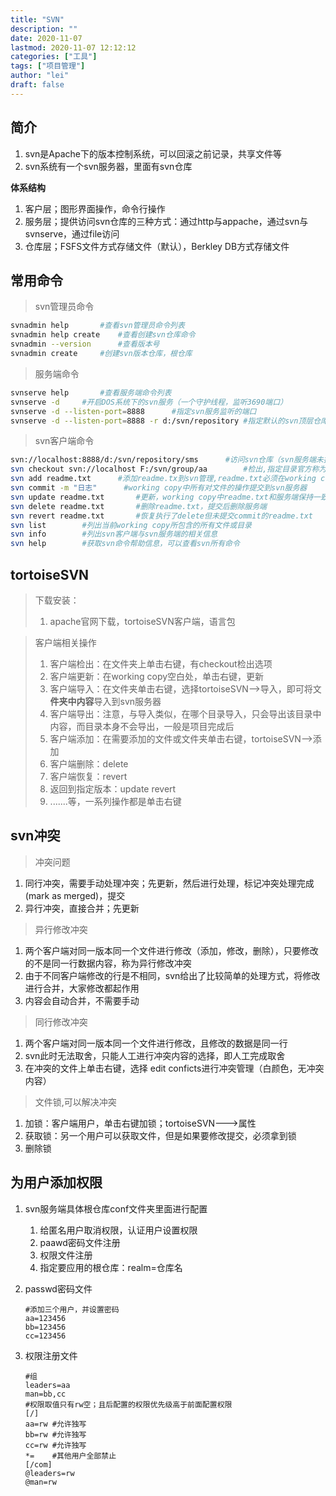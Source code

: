 ```yaml
---
title: "SVN"
description: ""
date: 2020-11-07
lastmod: 2020-11-07 12:12:12
categories: ["工具"]
tags: ["项目管理"]
author: "lei"
draft: false
---
```


## 简介

1. svn是Apache下的版本控制系统，可以回滚之前记录，共享文件等
2. svn系统有一个svn服务器，里面有svn仓库

**体系结构**

1. 客户层；图形界面操作，命令行操作
2. 服务层；提供访问svn仓库的三种方式：通过http与appache，通过svn与svnserve，通过file访问
3. 仓库层；FSFS文件方式存储文件（默认），Berkley DB方式存储文件

## 常用命令

> svn管理员命令

```bash
svnadmin help  		#查看svn管理员命令列表
svnadmin help create 	#查看创建svn仓库命令
svnadmin --version		#查看版本号
svnadmin create		#创建svn版本仓库，根仓库

```

> 服务端命令

```bash
svnserve help		#查看服务端命令列表
svnserve -d		#开启DOS系统下的svn服务（一个守护线程，监听3690端口）
svnserve -d --listen-port=8888		#指定svn服务监听的端口
svnserve -d --listen-port=8888 -r d:/svn/repository	#指定默认的svn顶层仓库路径，此时客户端直接访问时，直接给出根仓库名就可

```

>svn客户端命令

```bash
svn://localhost:8888/d:/svn/repository/sms		#访问svn仓库（svn服务端未指定顶层仓库时，不安全）
svn checkout svn://localhost F:/svn/group/aa		#检出,指定目录官方称为：working copy
svn add readme.txt		#添加readme.tx到svn管理,readme.txt必须在working copy目录
svn commit -m "日志"		#working copy中所有对文件的操作提交到svn服务器
svn update readme.txt		#更新，working copy中readme.txt和服务端保持一致
svn delete readme.txt		#删除readme.txt，提交后删除服务端
svn revert readme.txt		#恢复执行了delete但未提交commit的readme.txt
svn list		#列出当前working copy所包含的所有文件或目录
svn info		#列出svn客户端与svn服务端的相关信息
svn help		#获取svn命令帮助信息，可以查看svn所有命令
```

## tortoiseSVN

> 下载安装：
>
> 1. apache官网下载，tortoiseSVN客户端，语言包

>客户端相关操作
>
>1. 客户端检出：在文件夹上单击右键，有checkout检出选项
>2. 客户端更新：在working copy空白处，单击右键，更新
>3. 客户端导入：在文件夹单击右键，选择tortoiseSVN-->导入，即可将文**件夹中内容**导入到svn服务器
>4. 客户端导出：注意，与导入类似，在哪个目录导入，只会导出该目录中内容，而目录本身不会导出，一般是项目完成后
>5. 客户端添加：在需要添加的文件或文件夹单击右键，tortoiseSVN-->添加
>6. 客户端删除：delete
>7. 客户端恢复：revert
>8. 返回到指定版本：update revert
>9. .......等，一系列操作都是单击右键

## svn冲突

> 冲突问题

1. 同行冲突，需要手动处理冲突；先更新，然后进行处理，标记冲突处理完成(mark as merged)，提交
2. 异行冲突，直接合并；先更新

> 异行修改冲突

1. 两个客户端对同一版本同一个文件进行修改（添加，修改，删除），只要修改的不是同一行数据内容，称为异行修改冲突
2. 由于不同客户端修改的行是不相同，svn给出了比较简单的处理方式，将修改进行合并，大家修改都起作用
3. 内容会自动合并，不需要手动

> 同行修改冲突

1. 两个客户端对同一版本同一个文件进行修改，且修改的数据是同一行
2. svn此时无法取舍，只能人工进行冲突内容的选择，即人工完成取舍
3. 在冲突的文件上单击右键，选择 edit conficts进行冲突管理（白颜色，无冲突内容）

> 文件锁,可以解决冲突

1. 加锁：客户端用户，单击右键加锁；tortoiseSVN--->属性
2. 获取锁：另一个用户可以获取文件，但是如果要修改提交，必须拿到锁
3. 删除锁

## 为用户添加权限

1. svn服务端具体根仓库conf文件夹里面进行配置

   1. 给匿名用户取消权限，认证用户设置权限
   2. paawd密码文件注册
   3. 权限文件注册
   4. 指定要应用的根仓库：realm=仓库名

2. passwd密码文件

   ```properties
   #添加三个用户，并设置密码
   aa=123456
   bb=123456
   cc=123456
   ```

3. 权限注册文件

   ```properties
   #组
   leaders=aa
   man=bb,cc
   #权限取值只有rw空；且后配置的权限优先级高于前面配置权限
   [/]
   aa=rw #允许独写
   bb=rw #允许独写
   cc=rw #允许独写
   *=    #其他用户全部禁止
   [/com]
   @leaders=rw
   @man=rw
   ```
